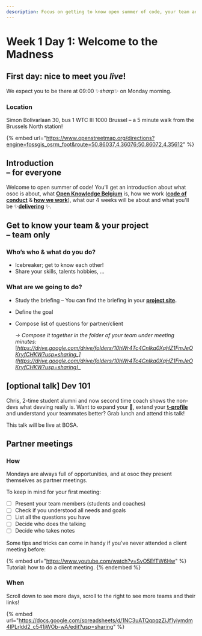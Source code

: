 ```yaml
---
description: Focus on getting to know open summer of code, your team and your project!
---
```


# Week 1 Day 1: Welcome to the Madness

## **First day: nice to meet you **_**live**_**!**

We expect you to be there at 09:00 ✨_sharp_✨ on Monday morning.

### Location

Simon Bolivarlaan 30, bus 1 WTC III 1000 Brussel – a 5 minute walk from the Brussels North station!

{% embed url="https://www.openstreetmap.org/directions?engine=fossgis_osrm_foot&route=50.86037,4.36076;50.86072,4.35612" %}

**Introduction**\
**– for everyone**
------------------

Welcome to open summer of code! You'll get an introduction about what osoc is about, what [**Open Knowledge Belgium**](https://openknowledge.be/) is, how we work ([**code of conduct**](https://help.osoc.be/global/code-of-conduct) & [**how we work**](https://help.osoc.be/global/way-of-work)), what our 4 weeks will be about and what you'll be ✨[**delivering**](https://help.osoc.be/global/how-to-deliver-like-a-pro) ✨.

**Get to know your team & your project** \
**– team only**
---------------

### Who’s who & what do you do?

* Icebreaker; get to know each other!
* Share your skills, talents hobbies, …

### What are we going to do?

* Study the briefing – You can find the briefing in your [**project site**](../../projects-partners/projects-partners-overview.md)**.**
* Define the goal
*   Compose list of questions for partner/client

    _-> Compose it together in the folder of your team under meeting minutes:_ [_https://drive.google.com/drive/folders/10hWr4Tc4CnIka0XqHZ1FmJeOKryfCHKW?usp=sharing_](https://drive.google.com/drive/folders/10hWr4Tc4CnIka0XqHZ1FmJeOKryfCHKW?usp=sharing)__

## \[optional talk] Dev 101

Chris, 2-time student alumni and now second time coach shows the non-devs what devving really is. Want to expand your 🧠, extend your [**t-profile**](https://en.wikipedia.org/wiki/T-shaped\_skills) and understand your teammates better? Grab lunch and attend this talk!

This talk will be live at BOSA.

## Partner meetings

### How

Mondays are always full of opportunities, and at osoc they present themselves as partner meetings.

To keep in mind for your first meeting:

* [ ] Present your team members (students and coaches)
* [ ] Check if you understood all needs and goals
* [ ] List all the questions you have
* [ ] Decide who does the talking
* [ ] Decide who takes notes

Some tips and tricks can come in handy if you've never attended a client meeting before:

{% embed url="https://www.youtube.com/watch?v=SvO5EfTW6Hw" %}
Tutorial: how to do a client meeting.
{% endembed %}

### When

Scroll down to see more days, scroll to the right to see more teams and their links!

{% embed url="https://docs.google.com/spreadsheets/d/1NC3uATQqpqzZiJf1yiymdm4IPLrldd2_c541jWOb-wA/edit?usp=sharing" %}
